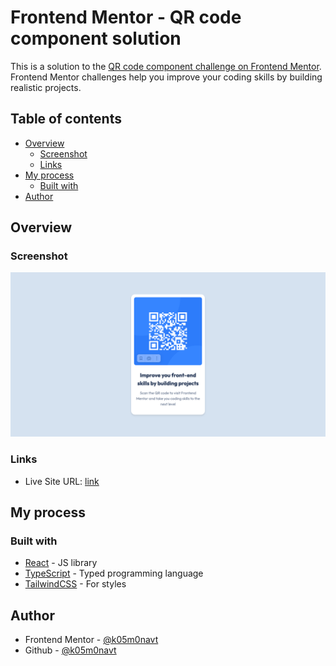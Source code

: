 # Frontend Mentor - QR code component solution

This is a solution to the [QR code component challenge on Frontend Mentor](https://www.frontendmentor.io/challenges/qr-code-component-iux_sIO_H). Frontend Mentor challenges help you improve your coding skills by building realistic projects.

## Table of contents

- [Overview](#overview)
  - [Screenshot](#screenshot)
  - [Links](#links)
- [My process](#my-process)
  - [Built with](#built-with)
- [Author](#author)

## Overview

### Screenshot

![](./screenshots/screenshot.png)

### Links

- Live Site URL: [link]()

## My process

### Built with

- [React](https://reactjs.org/) - JS library
- [TypeScript](https://www.typescriptlang.org/) - Typed programming language
- [TailwindCSS](https://tailwindcss.com/) - For styles

## Author

- Frontend Mentor - [@k05m0navt](https://www.frontendmentor.io/profile/k05m0navt)
- Github - [@k05m0navt](https://github.com/k05m0navt)
